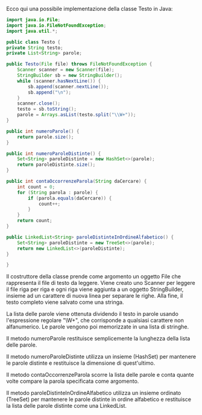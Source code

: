 Ecco qui una possibile implementazione della classe Testo in Java:

```java
import java.io.File;
import java.io.FileNotFoundException;
import java.util.*;

public class Testo {
private String testo;
private List<String> parole;

public Testo(File file) throws FileNotFoundException {
    Scanner scanner = new Scanner(file);
    StringBuilder sb = new StringBuilder();
    while (scanner.hasNextLine()) {
        sb.append(scanner.nextLine());
        sb.append("\n");
    }
    scanner.close();
    testo = sb.toString();
    parole = Arrays.asList(testo.split("\\W+"));
}

public int numeroParole() {
    return parole.size();
}

public int numeroParoleDistinte() {
    Set<String> paroleDistinte = new HashSet<>(parole);
    return paroleDistinte.size();
}

public int contaOccorrenzeParola(String daCercare) {
    int count = 0;
    for (String parola : parole) {
        if (parola.equals(daCercare)) {
            count++;
        }
    }
    return count;
}

public LinkedList<String> paroleDistinteInOrdineAlfabetico() {
    Set<String> paroleDistinte = new TreeSet<>(parole);
    return new LinkedList<>(paroleDistinte);
}

}

```

Il costruttore della classe prende come argomento un oggetto File che rappresenta il file di testo da leggere. Viene creato uno Scanner per leggere il file riga per riga e ogni riga viene aggiunta a un oggetto StringBuilder, insieme ad un carattere di nuova linea per separare le righe. Alla fine, il testo completo viene salvato come una stringa.

La lista delle parole viene ottenuta dividendo il testo in parole usando l'espressione regolare "\W+", che corrisponde a qualsiasi carattere non alfanumerico. Le parole vengono poi memorizzate in una lista di stringhe.

Il metodo numeroParole restituisce semplicemente la lunghezza della lista delle parole.

Il metodo numeroParoleDistinte utilizza un insieme (HashSet) per mantenere le parole distinte e restituisce la dimensione di quest'ultimo.

Il metodo contaOccorrenzeParola scorre la lista delle parole e conta quante volte compare la parola specificata come argomento.

Il metodo paroleDistinteInOrdineAlfabetico utilizza un insieme ordinato (TreeSet) per mantenere le parole distinte in ordine alfabetico e restituisce la lista delle parole distinte come una LinkedList.